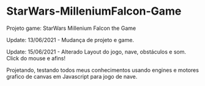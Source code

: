 # StarWars-MilleniumFalcon-Game

Projeto game: StarWars Millenium Falcon the Game

Update: 13/06/2021 - Mudança de projeto e game.

Update: 15/06/2021 - Alterado Layout do jogo, nave, obstáculos e som. Click do mouse e afins!

Projetando, testando todos meus conhecimentos usando engines e motores grafico de canvas em Javascript para jogo de nave.
